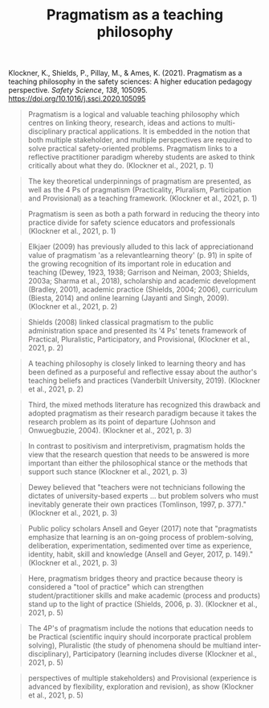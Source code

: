 ﻿---
title: Pragmatism as a teaching philosophy
---

Klockner, K., Shields, P., Pillay, M., & Ames, K. (2021). Pragmatism as a teaching philosophy in the safety sciences: A higher education pedagogy perspective. *Safety Science*, *138*, 105095. <https://doi.org/10.1016/j.ssci.2020.105095>

> Pragmatism is a logical and valuable teaching philosophy which centres on linking theory, research, ideas and actions to multi-disciplinary practical applications. It is embedded in the notion that both multiple stakeholder, and multiple perspectives are required to solve practical safety-oriented problems. Pragmatism links to a reflective practitioner paradigm whereby students are asked to think critically about what they do. (Klockner et al., 2021, p. 1)

> The key theoretical underpinnings of pragmatism are presented, as well as the 4 Ps of pragmatism (Practicality, Pluralism, Participation and Provisional) as a teaching framework. (Klockner et al., 2021, p. 1)

> Pragmatism is seen as both a path forward in reducing the theory into practice divide for safety science educators and professionals (Klockner et al., 2021, p. 1)

> Elkjaer (2009) has previously alluded to this lack of appreciationand value of pragmatism 'as a relevantlearning theory' (p. 91) in spite of the growing recognition of its important role in education and teaching (Dewey, 1923, 1938; Garrison and Neiman, 2003; Shields, 2003a; Sharma et al., 2018), scholarship and academic development (Bradley, 2001), academic practice (Shields, 2004; 2006), curriculum (Biesta, 2014) and online learning (Jayanti and Singh, 2009). (Klockner et al., 2021, p. 2)

> Shields (2008) linked classical pragmatism to the public administration space and presented its '4 Ps' tenets framework of Practical, Pluralistic, Participatory, and Provisional, (Klockner et al., 2021, p. 2)

> A teaching philosophy is closely linked to learning theory and has been defined as a purposeful and reflective essay about the author's teaching beliefs and practices (Vanderbilt University, 2019). (Klockner et al., 2021, p. 2)

> Third, the mixed methods literature has recognized this drawback and adopted pragmatism as their research paradigm because it takes the research problem as its point of departure (Johnson and Onwuegbuzie, 2004). (Klockner et al., 2021, p. 3)

> In contrast to positivism and interpretivism, pragmatism holds the view that the research question that needs to be answered is more important than either the philosophical stance or the methods that support such stance (Klockner et al., 2021, p. 3)

> Dewey believed that "teachers were not technicians following the dictates of university-based experts ... but problem solvers who must inevitably generate their own practices (Tomlinson, 1997, p. 377)." (Klockner et al., 2021, p. 3)

> Public policy scholars Ansell and Geyer (2017) note that "pragmatists emphasize that learning is an on-going process of problem-solving, deliberation, experimentation, sedimented over time as experience, identity, habit, skill and knowledge (Ansell and Geyer, 2017, p. 149)." (Klockner et al., 2021, p. 3)

> Here, pragmatism bridges theory and practice because theory is considered a "tool of practice" which can strengthen student/practitioner skills and make academic (process and products) stand up to the light of practice (Shields, 2006, p. 3). (Klockner et al., 2021, p. 5)

> The 4P's of pragmatism include the notions that education needs to be Practical (scientific inquiry should incorporate practical problem solving), Pluralistic (the study of phenomena should be multiand inter- disciplinary), Participatory (learning includes diverse (Klockner et al., 2021, p. 5)

> perspectives of multiple stakeholders) and Provisional (experience is advanced by flexibility, exploration and revision), as show (Klockner et al., 2021, p. 5)